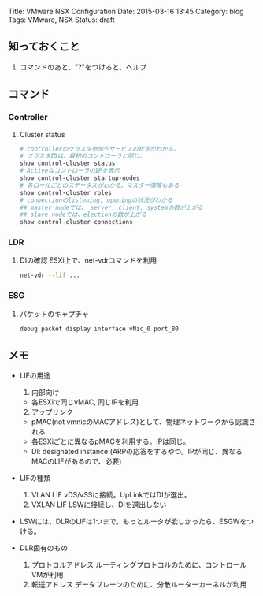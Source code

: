 Title: VMware NSX Configuration
Date: 2015-03-16 13:45
Category: blog
Tags: VMware, NSX
Status: draft

## 知っておくこと
1. コマンドのあと、"?"をつけると、ヘルプ

## コマンド
### Controller
1. Cluster status

      ```sh
      # controllerのクラスタ参加やサービスの状況がわかる。
      # クラスタIDは、最初のコントローラと同じ。
      show control-cluster status
      # ActiveなコントローラのIPを表示
      show control-cluster startup-nodes
      # 各ロールごとのステータスがわかる。マスター情報もある
      show control-cluster roles
      # connectionのlistening, openingの状況がわかる
      ## master nodeでは、 server, client, systemの数が上がる
      ## slave nodeでは、electionの数が上がる
      show control-cluster connections
      ```

### LDR
1. DIの確認
  ESXi上で、net-vdrコマンドを利用

    ```sh
    net-vdr --lif ...
    ```

### ESG
1. パケットのキャプチャ

    ```sh
    debug packet display interface vNic_0 port_80
    ```

## メモ
- LIFの用途
  1. 内部向け
    - 各ESXiで同じvMAC, 同じIPを利用
  2. アップリンク
    - pMAC(not vmnicのMACアドレス)として、物理ネットワークから認識される
    - 各ESXiごとに異なるpMACを利用する。IPは同じ。
    - DI: designated instance:(ARPの応答をするやつ。IPが同じ、異なるMACのLIFがあるので、必要)
- LIFの種類
  1. VLAN LIF
    vDS/vSSに接続。UpLinkではDIが選出。
  2. VXLAN LIF
    LSWに接続し、DIを選出しない
- LSWには、DLRのLIFは1つまで。もっとルータが欲しかったら、ESGWをつける。
  

- DLR固有のもの
  1. プロトコルアドレス
    ルーティングプロトコルのために、コントロールVMが利用
  2. 転送アドレス
    データプレーンのために、分散ルーターカーネルが利用
